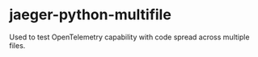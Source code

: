 # jaeger-python-multifile
Used to test OpenTelemetry capability with code spread across multiple files.
